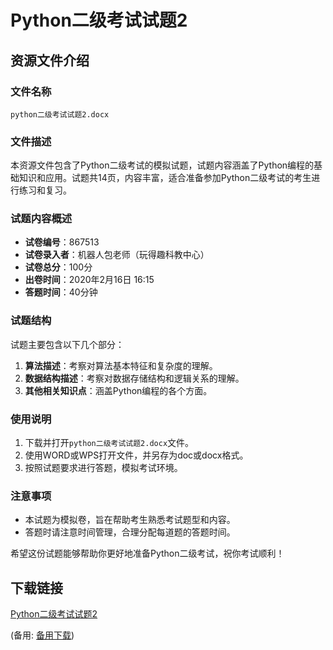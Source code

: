 # Python二级考试试题2

## 资源文件介绍

### 文件名称
`python二级考试试题2.docx`

### 文件描述
本资源文件包含了Python二级考试的模拟试题，试题内容涵盖了Python编程的基础知识和应用。试题共14页，内容丰富，适合准备参加Python二级考试的考生进行练习和复习。

### 试题内容概述
- **试卷编号**：867513
- **试卷录入者**：机器人包老师（玩得趣科教中心）
- **试卷总分**：100分
- **出卷时间**：2020年2月16日 16:15
- **答题时间**：40分钟

### 试题结构
试题主要包含以下几个部分：
1. **算法描述**：考察对算法基本特征和复杂度的理解。
2. **数据结构描述**：考察对数据存储结构和逻辑关系的理解。
3. **其他相关知识点**：涵盖Python编程的各个方面。

### 使用说明
1. 下载并打开`python二级考试试题2.docx`文件。
2. 使用WORD或WPS打开文件，并另存为doc或docx格式。
3. 按照试题要求进行答题，模拟考试环境。

### 注意事项
- 本试题为模拟卷，旨在帮助考生熟悉考试题型和内容。
- 答题时请注意时间管理，合理分配每道题的答题时间。

希望这份试题能够帮助你更好地准备Python二级考试，祝你考试顺利！

## 下载链接
[Python二级考试试题2](https://pan.quark.cn/s/74e560beb60a) 

(备用: [备用下载](https://pan.baidu.com/s/1Im05__uhpLs9DkeHdaGp-Q?pwd=1234))
